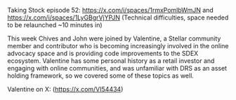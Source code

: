 Taking Stock episode 52: https://x.com/i/spaces/1rmxPomlbWmJN and https://x.com/i/spaces/1LyGBgrVjYPJN (Technical difficulties, space needed to be relaunched ~10 minutes in)

This week Chives and John were joined by Valentine, a Stellar community member and contributor who is becoming increasingly involved in the online advocacy space and is providing code improvements to the SDEX ecosystem. Valentine has some personal history as a retail investor and engaging with online communities, and was unfamiliar with DRS as an asset holding framework, so we covered some of these topics as well.

Valentine on X: (https://x.com/VI54434)
